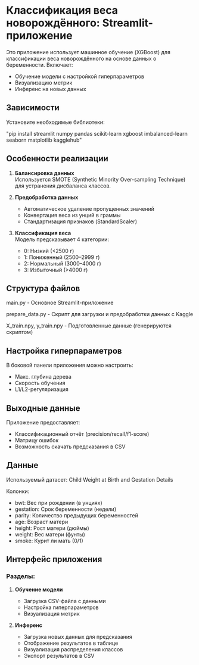 #  Классификация веса новорождённого: Streamlit-приложение

Это приложение использует машинное обучение (XGBoost) для классификации веса новорождённого на основе данных о беременности. Включает:
- Обучение модели с настройкой гиперпараметров
- Визуализацию метрик
- Инференс на новых данных

##  Зависимости

Установите необходимые библиотеки:

"pip install streamlit numpy pandas scikit-learn xgboost imbalanced-learn seaborn matplotlib kagglehub"

##  Особенности реализации

1. **Балансировка данных**  
   Используется SMOTE (Synthetic Minority Over-sampling Technique) для устранения дисбаланса классов.

2. **Предобработка данных**  
   - Автоматическое удаление пропущенных значений  
   - Конвертация веса из унций в граммы  
   - Стандартизация признаков (StandardScaler)

3. **Классификация веса**  
   Модель предсказывает 4 категории:
   - 0: Низкий (<2500 г)
   - 1: Пониженный (2500–2999 г)
   - 2: Нормальный (3000–4000 г)
   - 3: Избыточный (>4000 г)

## Структура файлов
main.py - Основное Streamlit-приложение

prepare_data.py - Скрипт для загрузки и предобработки данных с Kaggle

X_train.npy, y_train.npy - Подготовленные данные (генерируются скриптом)

## Настройка гиперпараметров
В боковой панели приложения можно настроить:

* Макс. глубина дерева
* Скорость обучения
* L1/L2-регуляризация

## Выходные данные
Приложение предоставляет:

- Классификационный отчёт (precision/recall/f1-score)
- Матрицу ошибок
- Возможность скачать предсказания в CSV

## Данные
Используемый датасет: Child Weight at Birth and Gestation Details

Колонки:

- bwt: Вес при рождении (в унциях)
- gestation: Срок беременности (недели)
- parity: Количество предыдущих беременностей
- age: Возраст матери
- height: Рост матери (дюймы)
- weight: Вес матери (фунты)
- smoke: Курит ли мать (0/1)

##  Интерфейс приложения

### Разделы:
1. **Обучение модели**  
   - Загрузка CSV-файла с данными  
   - Настройка гиперпараметров  
   - Визуализация метрик

2. **Инференс**  
   - Загрузка новых данных для предсказания  
   - Отображение результатов в таблице  
   - Визуализация распределения классов  
   - Экспорт результатов в CSV

